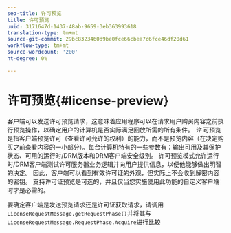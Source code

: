 ```yaml
---
seo-title: 许可预览
title: 许可预览
uuid: 3171647d-1437-48ab-9659-3eb363993618
translation-type: tm+mt
source-git-commit: 29bc8323460d9be0fce66cbea7c6fce46df20d61
workflow-type: tm+mt
source-wordcount: '200'
ht-degree: 0%

---
```



# 许可预览{#license-preview}

客户端可以发送许可预览请求，这意味着应用程序可以在请求用户购买内容之前执行预览操作，以确定用户的计算机是否实际满足回放所需的所有条件。 *许* 可预览是指客户端预览许可（查看许可允许的权利）的能力，而不是预览内容（在决定购买之前查看内容的一小部分）。每台计算机特有的一些参数有：输出可用及其保护状态、可用的运行时/DRM版本和DRM客户端安全级别。 许可预览模式允许运行时/DRM客户端测试许可服务器业务逻辑并向用户提供信息，以便他能够做出明智的决定。 因此，客户端可以看到有效许可证的外观，但实际上不会收到解密内容的密钥。 支持许可证预览是可选的，并且仅当您实施使用此功能的自定义客户端时才是必需的。

要确定客户端是发送预览请求还是许可证获取请求，请调用`LicenseRequestMessage.getRequestPhase()`并将其与`LicenseRequestMessage.RequestPhase.Acquire`进行比较

